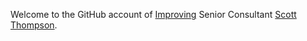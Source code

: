 Welcome to the GitHub account of [Improving](https://improving.com/) Senior Consultant [Scott Thompson](https://www.improving.com/profile/scott-thompson/).
